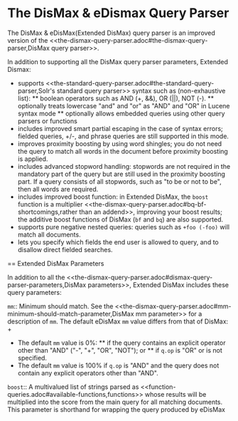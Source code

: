 # The DisMax & eDismax Query Parser

The DisMax & eDisMax(Extended DisMax) query parser is an improved version of the <<the-dismax-query-parser.adoc#the-dismax-query-parser,DisMax query parser>>.

In addition to supporting all the DisMax query parser parameters, Extended Dismax:

* supports <<the-standard-query-parser.adoc#the-standard-query-parser,Solr's standard query parser>> syntax such as (non-exhaustive list):
** boolean operators such as AND (+, &&), OR (||), NOT (-).
** optionally treats lowercase "and" and "or" as "AND" and "OR" in Lucene syntax mode
** optionally allows embedded queries using other query parsers or functions
* includes improved smart partial escaping in the case of syntax errors; fielded queries, +/-, and phrase queries are still supported in this mode.
* improves proximity boosting by using word shingles; you do not need the query to match all words in the document before proximity boosting is applied.
* includes advanced stopword handling: stopwords are not required in the mandatory part of the query but are still used in the proximity boosting part. If a query consists of all stopwords, such as "to be or not to be", then all words are required.
* includes improved boost function: in Extended DisMax, the `boost` function is a multiplier <<the-dismax-query-parser.adoc#bq-bf-shortcomings,rather than an addend>>, improving your boost results; the additive boost functions of DisMax (`bf` and `bq`) are also supported.
* supports pure negative nested queries: queries such as `+foo (-foo)` will match all documents.
* lets you specify which fields the end user is allowed to query, and to disallow direct fielded searches.

== Extended DisMax Parameters

In addition to all the <<the-dismax-query-parser.adoc#dismax-query-parser-parameters,DisMax parameters>>, Extended DisMax includes these query parameters:

`mm`::
 Minimum should match.  See the <<the-dismax-query-parser.adoc#mm-minimum-should-match-parameter,DisMax mm parameter>> for a description of `mm`. The default eDisMax `mm` value differs from that of DisMax:
+
* The default `mm` value is 0%:
** if the query contains an explicit operator other than "AND" ("-", "+", "OR", "NOT"); or
** if `q.op` is "OR" or is not specified.
* The default `mm` value is 100% if `q.op` is "AND" and the query does not contain any explicit operators other than "AND".

`boost`::
A multivalued list of strings parsed as <<function-queries.adoc#available-functions,functions>> whose results will be multiplied into the score from the main query for all matching documents. This parameter is shorthand for wrapping the query produced by eDisMax 

